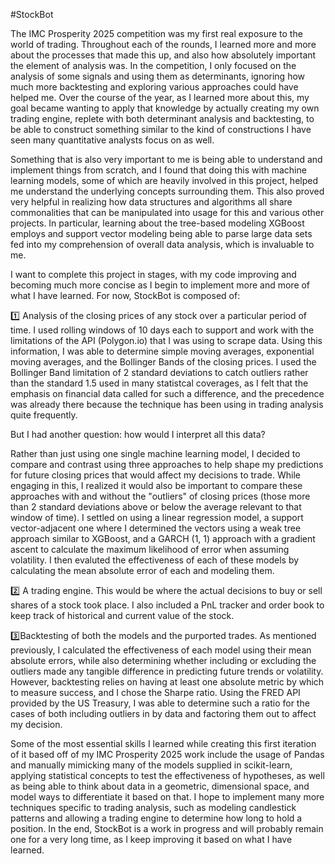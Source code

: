 #StockBot

The IMC Prosperity 2025 competition was my first real exposure to the world of trading. Throughout each of the rounds, I learned more and more about the processes that made this up, and also how absolutely important the element of analysis was. In the competition, I only focused on the analysis of some signals and using them as determinants, ignoring how much more backtesting and exploring various approaches could have helped me. Over the course of the year, as I learned more about this, my goal became wanting to apply that knowledge by actually creating my own trading engine, replete with both determinant analysis and backtesting, to be able to construct something similar to the kind of constructions I have seen many quantitative analysts focus on as well.

Something that is also very important to me is being able to understand and implement things from scratch, and I found that doing this with machine learning models, some of which are heavily involved in this project, helped me understand the underlying concepts surrounding them. This also proved very helpful in realizing how data structures and algorithms all share commonalities that can be manipulated into usage for this and various other projects. In particular, learning about the tree-based modeling XGBoost employs and support vector modeling being able to parse large data sets fed into my comprehension of overall data analysis, which is invaluable to me.

I want to complete this project in stages, with my code improving and becoming much more concise as I begin to implement more and more of what I have learned. For now, StockBot is composed of:

1️⃣ Analysis of the closing prices of any stock over a particular period of time. I used rolling windows of 10 days each to support and work with the limitations of the API (Polygon.io) that I was using to scrape data. Using this information, I was able to determine simple moving averages, exponential moving averages, and the Bollinger Bands of the closing prices. I used the Bollinger Band limitation of 2 standard deviations to catch outliers rather than the standard 1.5 used in many statistcal coverages, as I felt that the emphasis on financial data called for such a difference, and the precedence was already there because the technique has been using in trading analysis quite frequently. 

But I had another question: how would I interpret all this data?

Rather than just using one single machine learning model, I decided to compare and contrast using three approaches to help shape my predictions for future closing prices that would affect my decisions to trade. While engaging in this, I realized it would also be important to compare these approaches with and without the "outliers" of closing prices (those more than 2 standard deviations above or below the average relevant to that window of time). I settled on using a linear regression model, a support vector-adjacent one where I determined the vectors using a weak tree approach similar to XGBoost, and a GARCH (1, 1) approach with a gradient ascent to calculate the maximum likelihood of error when assuming volatility. I then evaluted the effectiveness of each of these models by calculating the mean absolute error of each and modeling them. 

2️⃣ A trading engine. This would be where the actual decisions to buy or sell shares of a stock took place. I also included a PnL tracker and order book to keep track of historical and current value of the stock.

3️⃣Backtesting of both the models and the purported trades. As mentioned previously, I calculated the effectiveness of each model using their mean absolute errors, while also determining whether including or excluding the outliers made any tangible difference in predicting future trends or volatility. However, backtesting relies on having at least one absolute metric by which to measure success, and I chose the Sharpe ratio. Using the FRED API provided by the US Treasury, I was able to determine such a ratio for the cases of both including outliers in by data and factoring them out to affect my decision.

Some of the most essential skills I learned while creating this first iteration of it based off of my IMC Prosperity 2025 work include the usage of Pandas and manually mimicking many of the models supplied in scikit-learn, applying statistical concepts to test the effectiveness of hypotheses, as well as being able to think about data in a geometric, dimensional space, and model ways to differentiate it based on that. I hope to implement many more techniques specific to trading analysis, such as modeling candlestick patterns and allowing a trading engine to determine how long to hold a position. In the end, StockBot is a work in progress and will probably remain one for a very long time, as I keep improving it based on what I have learned.

